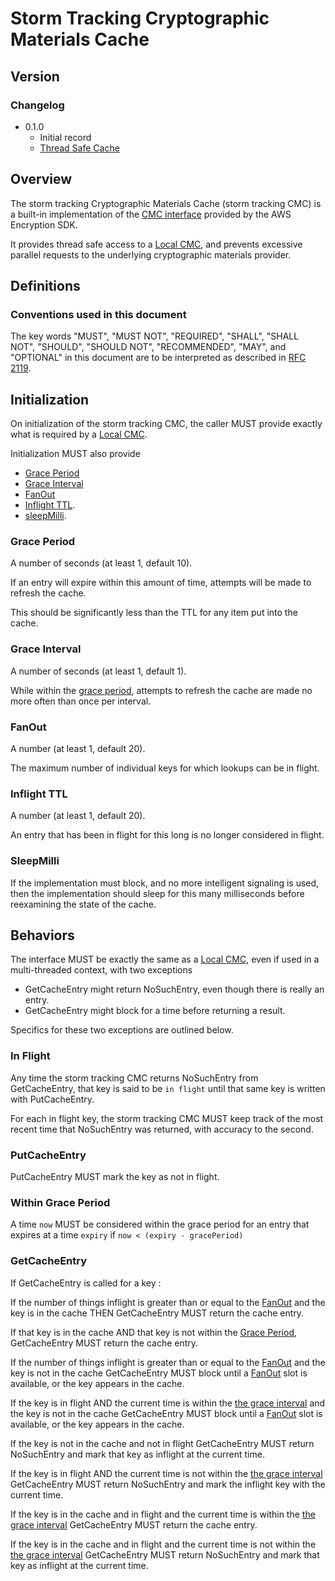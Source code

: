[//]: # "Copyright Amazon.com Inc. or its affiliates. All Rights Reserved."
[//]: # "SPDX-License-Identifier: CC-BY-SA-4.0"

# Storm Tracking Cryptographic Materials Cache

## Version

### Changelog

- 0.1.0
  - Initial record
  - [Thread Safe Cache](../changes/2023-06-19_thread_safe_cache/change.md)

## Overview

The storm tracking Cryptographic Materials Cache (storm tracking CMC)
is a built-in implementation of the [CMC interface](cryptographic-materials-cache.md)
provided by the AWS Encryption SDK.

It provides thread safe access to a [Local CMC](local-cryptographic-materials-cache.md),
and prevents excessive parallel requests to the underlying cryptographic materials provider.

## Definitions

### Conventions used in this document

The key words "MUST", "MUST NOT", "REQUIRED", "SHALL", "SHALL NOT", "SHOULD", "SHOULD NOT", "RECOMMENDED", "MAY", and "OPTIONAL"
in this document are to be interpreted as described in [RFC 2119](https://tools.ietf.org/html/rfc2119).

## Initialization

On initialization of the storm tracking CMC,
the caller MUST provide exactly what is required by a
[Local CMC](local-cryptographic-materials-cache.md).

Initialization MUST also provide

- [Grace Period](#grace-period)
- [Grace Interval](#grace-interval)
- [FanOut](#fanout)
- [Inflight TTL](#inflight-ttl).
- [sleepMilli](#sleepmilli).

### Grace Period

A number of seconds (at least 1, default 10).

If an entry will expire within this amount of time,
attempts will be made to refresh the cache.

This should be significantly less than the TTL for any item put into the cache.

### Grace Interval

A number of seconds (at least 1, default 1).

While within the [grace period](#grace-period),
attempts to refresh the cache are made no more often than once per interval.

### FanOut

A number (at least 1, default 20).

The maximum number of individual keys for which lookups can be in flight.

### Inflight TTL

A number (at least 1, default 20).

An entry that has been in flight for this long is no longer considered in flight.

### SleepMilli

If the implementation must block, and no more intelligent signaling is used,
then the implementation should sleep for this many milliseconds before
reexamining the state of the cache.

## Behaviors

The interface MUST be exactly the same as a [Local CMC](local-cryptographic-materials-cache.md),
even if used in a multi-threaded context, with two exceptions

- GetCacheEntry might return NoSuchEntry, even though there is really an entry.
- GetCacheEntry might block for a time before returning a result.

Specifics for these two exceptions are outlined below.

### In Flight

Any time the storm tracking CMC returns NoSuchEntry from GetCacheEntry,
that key is said to be `in flight` until that same key is written with PutCacheEntry.

For each in flight key, the storm tracking CMC MUST keep track of the most recent time
that NoSuchEntry was returned, with accuracy to the second.

### PutCacheEntry

PutCacheEntry MUST mark the key as not in flight.

### Within Grace Period

A time `now` MUST be considered within the grace period for an entry that expires
at a time `expiry` if `now < (expiry - gracePeriod)`

### GetCacheEntry

If GetCacheEntry is called for a key :

If the number of things inflight is greater than or equal to the [FanOut](#fanout)
and the key is in the cache THEN GetCacheEntry MUST return the cache entry.

If that key is in the cache AND that key is not within the [Grace Period](#grace-period),
GetCacheEntry MUST return the cache entry.

If the number of things inflight is greater than or equal to the [FanOut](#fanout)
and the key is not in the cache GetCacheEntry MUST block until
a [FanOut](#fanout) slot is available, or the key appears in the cache.

If the key is in flight AND the current time is within the [the grace interval](#grace-interval)
and the key is not in the cache GetCacheEntry MUST block until
a [FanOut](#fanout) slot is available, or the key appears in the cache.

If the key is not in the cache and not in flight
GetCacheEntry MUST return NoSuchEntry and mark that key as inflight at the current time.

If the key is in flight AND the current time is not within the [the grace interval](#grace-interval)
GetCacheEntry MUST return NoSuchEntry and mark the inflight key with the current time.

If the key is in the cache and in flight
and the current time is within the [the grace interval](#grace-interval)
GetCacheEntry MUST return the cache entry.

If the key is in the cache and in flight
and the current time is not within the [the grace interval](#grace-interval)
GetCacheEntry MUST return NoSuchEntry and mark that key as inflight at the current time.
